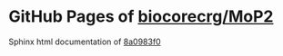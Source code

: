 GitHub Pages of [biocorecrg/MoP2](https://github.com/biocorecrg/MoP2.git)
===
Sphinx html documentation of [8a0983f0](https://github.com/biocorecrg/MoP2/tree/8a0983f0b197c19213a80d014cd6e51de9c63931)
